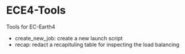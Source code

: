 # ECE4-Tools
Tools for EC-Earth4

- create_new_job: create a new launch script
- recap: redact a recapituling table for inspecting the load balancing


